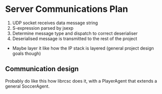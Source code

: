 # Server Communications Plan

1. UDP socket receives data message string
2. S-expression parsed by jsexp
3. Determine message type and dispatch to correct deserialiser
4. Deserialised message is transmitted to the rest of the project

- Maybe layer it like how the IP stack is layered (general project design goals though)

## Communication design
Probably do like this how librcsc does it, with a PlayerAgent that extends a general SoccerAgent.